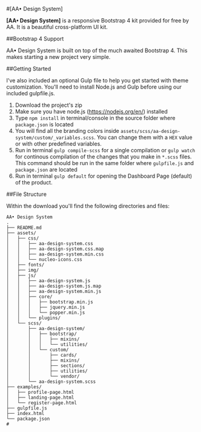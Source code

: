 #[AA• Design  System]

**[AA• Design  System]** is a responsive Bootstrap 4 kit provided for free by AA. It is a beautiful cross-platform UI kit.


##Bootstrap 4 Support

AA• Design System is built on top of the much awaited Bootstrap 4. This makes starting a new project very simple.


##Getting Started

I've also included an optional Gulp file to help you get started with theme customization. You'll need to install Node.js and Gulp before using our included gulpfile.js.

1. Download the project's zip
2. Make sure you have node.js (https://nodejs.org/en/) installed
3. Type `npm install` in terminal/console in the source folder where `package.json` is located
4. You will find all the branding colors inside `assets/scss/aa-design-system/custom/_variables.scss`. You can change them with a `HEX` value or with other predefined variables.
5. Run in terminal `gulp compile-scss` for a single compilation or `gulp watch` for continous compilation of the changes that you make in `*.scss` files. This command should be run in the same folder where `gulpfile.js` and `package.json` are located
6. Run in terminal `gulp default` for opening the Dashboard Page (default) of the product.


##File Structure

Within the download you'll find the following directories and files:

```
AA• Design System
.
├── README.md
├── assets/
│   ├── css/
│   │   ├── aa-design-system.css
│   │   ├── aa-design-system.css.map
│   │   ├── aa-design-system.min.css
│   │   └── nucleo-icons.css
│   ├── fonts/
│   ├── img/
│   ├── js/
│   │   ├── aa-design-system.js
│   │   ├── aa-design-system.js.map
│   │   ├── aa-design-system.min.js
│   │   ├── core/
│   │   │   ├── bootstrap.min.js
│   │   │   ├── jquery.min.js
│   │   │   └── popper.min.js
│   │   └── plugins/
│   └── scss/
│       ├── aa-design-system/
│       │   ├── bootstrap/
│       │   │   ├── mixins/
│       │   │   └── utilities/
│       │   └── custom/
│       │       ├── cards/
│       │       ├── mixins/
│       │       ├── sections/
│       │       ├── utilities/
│       │       └── vendor/
│       └── aa-design-system.scss
├── examples/
│   ├── profile-page.html
│   ├── landing-page.html
│   └── register-page.html
├── gulpfile.js
├── index.html
└── package.json
#
